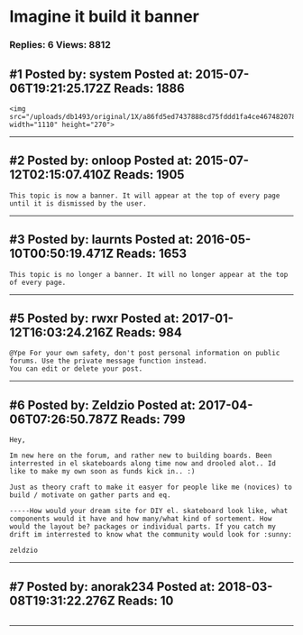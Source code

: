 # Imagine it build it banner

### Replies: 6 Views: 8812

## \#1 Posted by: system Posted at: 2015-07-06T19:21:25.172Z Reads: 1886

```
<img src="/uploads/db1493/original/1X/a86fd5ed7437888cd75fddd1fa4ce46748207810.jpg" width="1110" height="270">
```

---
## \#2 Posted by: onloop Posted at: 2015-07-12T02:15:07.410Z Reads: 1905

```
This topic is now a banner. It will appear at the top of every page until it is dismissed by the user.
```

---
## \#3 Posted by: laurnts Posted at: 2016-05-10T00:50:19.471Z Reads: 1653

```
This topic is no longer a banner. It will no longer appear at the top of every page.
```

---
## \#5 Posted by: rwxr Posted at: 2017-01-12T16:03:24.216Z Reads: 984

```
@Ype For your own safety, don't post personal information on public forums. Use the private message function instead.
You can edit or delete your post.
```

---
## \#6 Posted by: Zeldzio Posted at: 2017-04-06T07:26:50.787Z Reads: 799

```
Hey,

Im new here on the forum, and rather new to building boards. Been interrested in el skateboards along time now and drooled alot.. Id like to make my own soon as funds kick in.. :) 

Just as theory craft to make it easyer for people like me (novices) to build / motivate on gather parts and eq.

-----How would your dream site for DIY el. skateboard look like, what components would it have and how many/what kind of sortement. How would the layout be? packages or individual parts. If you catch my drift im interrested to know what the community would look for :sunny:  

zeldzio
```

---
## \#7 Posted by: anorak234 Posted at: 2018-03-08T19:31:22.276Z Reads: 10

```

```

---
